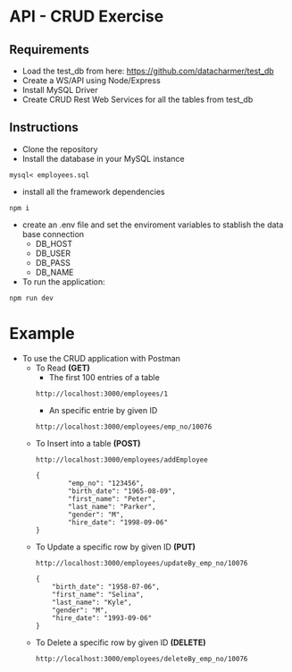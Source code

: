 # API - CRUD Exercise
## Requirements
- Load the test_db from here: https://github.com/datacharmer/test_db
- Create a WS/API using Node/Express
- Install MySQL Driver
- Create CRUD Rest Web Services for all the tables from test_db

## Instructions
- Clone the repository
- Install the database in your MySQL instance
```
mysql< employees.sql
```
- install all the framework dependencies
```
npm i 
```
- create an .env file and set the enviroment variables to stablish the data base connection
    - DB_HOST
    - DB_USER
    - DB_PASS
    - DB_NAME
- To run the application:
```
npm run dev
```
# Example
- To use the CRUD application with Postman
    - To Read **(GET)**
        - The first 100 entries of a table
        ```
        http://localhost:3000/employees/1
        ```
        - An specific entrie by given ID
        ```
        http://localhost:3000/employees/emp_no/10076
        ```
    - To Insert into a table **(POST)**
        ```
        http://localhost:3000/employees/addEmployee

        {
                "emp_no": "123456",
                "birth_date": "1965-08-09",
                "first_name": "Peter",
                "last_name": "Parker",
                "gender": "M",
                "hire_date": "1998-09-06"
        }
        ```
    - To Update a specific row by given ID **(PUT)**
        ```
        http://localhost:3000/employees/updateBy_emp_no/10076

        {
            "birth_date": "1958-07-06",
            "first_name": "Selina",
            "last_name": "Kyle",
            "gender": "M",
            "hire_date": "1993-09-06"
        }
        ```
    - To Delete a specific row by given ID **(DELETE)**
        ```
        http://localhost:3000/employees/deleteBy_emp_no/10076
        ```
